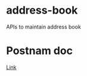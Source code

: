 # address-book
APIs to maintain address book

# Postnam doc
[Link](https://documenter.getpostman.com/view/11180861/UVkvHXpk)

